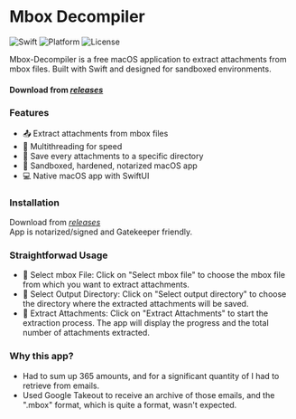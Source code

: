 # Mbox Decompiler 

![Swift](https://img.shields.io/badge/Swift-5.3-orange.svg)
![Platform](https://img.shields.io/badge/Platform-macOS-lightgrey.svg)
![License](https://img.shields.io/badge/License-MIT-blue.svg)

Mbox-Decompiler is a free macOS application to extract attachments from mbox files.
Built with Swift and designed for sandboxed environments.
#### Download from [_releases_](https://github.com/Oil3/Mbox-Decompiler/releases)  


### Features

- 📤 Extract attachments from mbox files
- 🔀 Multithreading for speed
- 📎 Save every attachments to a specific directory
- 🛅 Sandboxed, hardened, notarized macOS app
- 💻 Native macOS app with SwiftUI

### Installation

Download from [_releases_](https://github.com/Oil3/Mbox-Decompiler/releases)  
App is notarized/signed and Gatekeeper friendly.

### Straightforwad Usage

- 📨 Select mbox File: Click on "Select mbox file" to choose the mbox file from which you want to extract attachments.
- 📂 Select Output Directory: Click on "Select output directory" to choose the directory where the extracted attachments will be saved.
- 💾 Extract Attachments: Click on "Extract Attachments" to start the extraction process. The app will display the progress and the total number of attachments extracted.


### Why this app?   

- Had to sum up 365 amounts, and for a significant quantity of I had to retrieve from  emails.
- Used Google Takeout to receive an archive of those emails, and the ".mbox" format, which is quite a format, wasn't expected.

